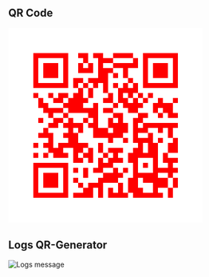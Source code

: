 ## QR Code
![QR Code](github_qr.png)

## Logs QR-Generator
![Logs message](https://drive.google.com/file/d/1WVgdh7ajBzFbRKCXZ8h076TUxm-x6Iis/view?usp=drive_link)
